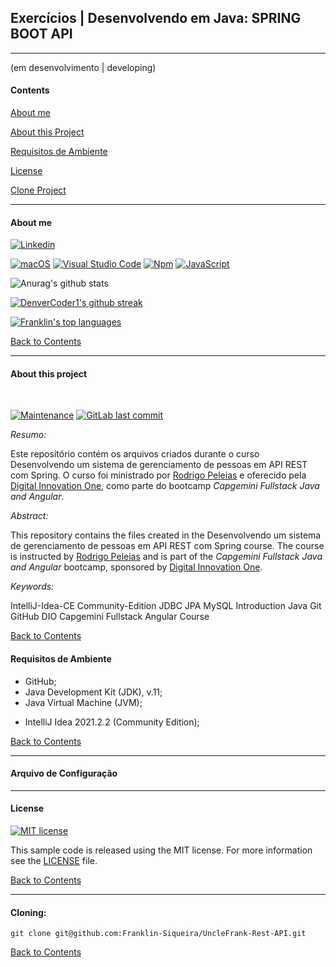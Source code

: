 ## Exercícios | Desenvolvendo em Java: SPRING BOOT API

---

(em desenvolvimento | developing)


#### Contents

[About me](#about-me)

[About this Project](#about-this-project)

[Requisitos de Ambiente](#requisitos-de-ambiente)

[License](#license)

[Clone Project](#cloning)


---
#### **About me**

[![Linkedin](https://i.stack.imgur.com/gVE0j.png)](https://www.linkedin.com/in/franklin-c-siqueira)


[![macOS](https://svgshare.com/i/ZjP.svg)](https://svgshare.com/i/ZjP.svg) [![Visual Studio Code](https://img.shields.io/badge/--007ACC?logo=visual%20studio%20code&logoColor=ffffff)](https://code.visualstudio.com/)  [![Npm](https://badgen.net/badge/icon/npm?icon=npm&label)](https://npmjs.com/)
[![JavaScript](https://img.shields.io/badge/--F7DF1E?logo=javascript&logoColor=000)](https://www.javascript.com/)

![Anurag's github stats](https://github-readme-stats.vercel.app/api?username=Franklin-Siqueira&theme=blue-green)

[![DenverCoder1's github streak](https://github-readme-streak-stats.herokuapp.com/?user=Franklin-Siqueira&theme=blue-green)](https://github.com/DenverCoder1/github-readme-streak-stats)

[![Franklin's top languages](https://github-readme-stats.vercel.app/api/top-langs/?username=Franklin-Siqueira&theme=blue-green)](https://github.com/anuraghazra/github-readme-stats)

[Back to Contents](#contents)

---

#### **About this project**
<br/>

[![Maintenance](https://img.shields.io/badge/Maintained%3F-yes-green.svg)](https://github.com/Franklin-Siqueira/UncleFrank-Rest-API/graphs/commit-activity) [![GitLab last commit](https://badgen.net/github/last-commit/Franklin-Siqueira/UncleFrank-Rest-API/)](https://github.com/Franklin-Siqueira/UncleFrank-Rest-API/-/commits)

*_Resumo:_*

Este repositório contém os arquivos criados durante o curso Desenvolvendo um sistema de gerenciamento de pessoas em API REST com Spring. O curso foi ministrado por [Rodrigo Peleias](https://github.com/rpeleias) e oferecido pela [Digital Innovation One](https://digitalinnovation.one/sign-in), como parte do bootcamp *_Capgemini Fullstack Java and Angular_*.

*_Abstract:_*

This repository contains the files created in the Desenvolvendo um sistema de gerenciamento de pessoas em API REST com Spring course. The course is instructed by [Rodrigo Peleias](https://github.com/rpeleias) and is part of the *_Capgemini Fullstack Java and Angular_* bootcamp, sponsored by [Digital Innovation One](https://digitalinnovation.one/sign-in).

*_Keywords:_*

IntelliJ-Idea-CE Community-Edition JDBC JPA MySQL Introduction Java Git GitHub DIO Capgemini Fullstack Angular Course

[Back to Contents](#contents)

#### Requisitos de Ambiente

- GitHub;
- Java Development Kit (JDK), v.11;
- Java Virtual Machine (JVM);

[comment]: <> (- Gradle 5.3.1;)

[comment]: <> (- MySQL)

[comment]: <> (- MySQL Workbench)
- IntelliJ Idea 2021.2.2 (Community Edition);

[Back to Contents](#contents)

---
#### Arquivo de Configuração

[comment]: <> (Antes de compilar e rodar os arquivos dos pacotes contidos em [controllers]&#40;https://github.com/Franklin-Siqueira/UncleFrank-JDBC/tree/master/src/main/java/controllers&#41;,)

[comment]: <> (é necessário criar o arquivo persistence.xml, dentro do pacote resources, pasta META-INF. O conteúdo deste arquivo deverá ser como o código apresentado no pacote [resources]&#40;https://github.com/Franklin-Siqueira/UncleFrank-JDBC/tree/master/src/main/resources&#41;.)

[comment]: <> (#### Persistence Settings XML File)

[comment]: <> (Before compiling and running any files at [controllers]&#40;https://github.com/Franklin-Siqueira/UncleFrank-JDBC/tree/master/src/main/java/controllers&#41;,)

[comment]: <> (create a new directory /META-INF at the [resources]&#40;https://github.com/Franklin-Siqueira/UncleFrank-JDBC/tree/master/src/main/resources&#41; package and)

[comment]: <> (add a new file **persistence.xml** with its contents copied from the previous link.)

[comment]: <> ([Back to Contents]&#40;#contents&#41;)

---
#### **License**

[![MIT license](https://img.shields.io/badge/License-MIT-blue.svg)](../master/LICENSE.md)


This sample code is released using the MIT license. For more information see the [LICENSE](../master/LICENSE.md) file.

[Back to Contents](#contents)

---
#### Cloning:

```shell
git clone git@github.com:Franklin-Siqueira/UncleFrank-Rest-API.git
```

[Back to Contents](#contents)

[repoLicense]:https://github.com/Franklin-Siqueira/UncleFrank-JDBC/blob/master/LICENSE.md
[repoName]: https://github.com/Franklin-Siqueira/UncleFrank-JDBC/blob/master/LICENSE.md
[repoNameShort]: https://github.com/Franklin-Siqueira/UncleFrank-JDBC